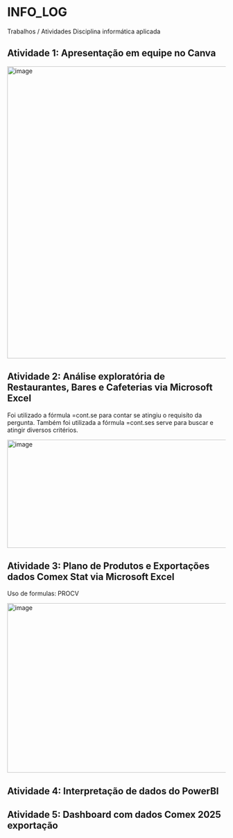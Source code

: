 # INFO_LOG
Trabalhos / Atividades Disciplina informática aplicada 
## Atividade 1: Apresentação em equipe no Canva 

<img width="1184" height="672" alt="image" src="https://github.com/user-attachments/assets/f3e0ff39-f283-4b4a-9cf2-ed0f2b5bd26e" />

## Atividade 2: Análise exploratória de Restaurantes, Bares e Cafeterias via Microsoft Excel
Foi utilizado a fórmula =cont.se para contar se atingiu o requisíto da pergunta.
Também foi utilizada a fórmula =cont.ses serve para buscar e atingir diversos critérios.

<img width="552" height="249" alt="image" src="https://github.com/user-attachments/assets/edcab318-0211-457d-b329-5ab627be4ae9" />

## Atividade 3: Plano de Produtos e Exportações dados Comex Stat via Microsoft Excel
Uso de formulas: PROCV

<img width="771" height="390" alt="image" src="https://github.com/user-attachments/assets/34ec861c-3432-44cb-ac5c-e3b1ca411aca" />

## Atividade 4: Interpretação de dados do PowerBI

## Atividade 5: Dashboard com dados Comex 2025 exportação
